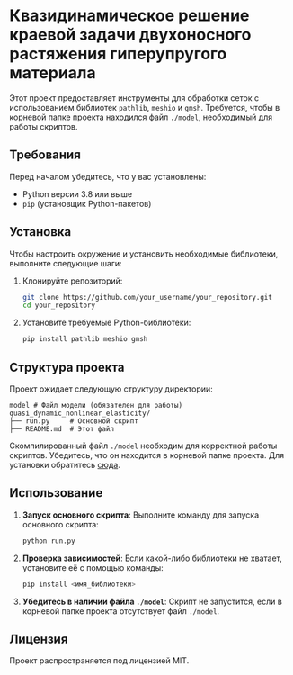 # Квазидинамическое решение краевой задачи двухоносного растяжения гиперупругого материала

Этот проект предоставляет инструменты для обработки сеток с использованием библиотек `pathlib`, `meshio` и `gmsh`. Требуется, чтобы в корневой папке проекта находился файл `./model`, необходимый для работы скриптов.

## Требования

Перед началом убедитесь, что у вас установлены:
- Python версии 3.8 или выше
- `pip` (установщик Python-пакетов)

## Установка

Чтобы настроить окружение и установить необходимые библиотеки, выполните следующие шаги:

1. Клонируйте репозиторий:
   ```bash
   git clone https://github.com/your_username/your_repository.git
   cd your_repository
   ```

2. Установите требуемые Python-библиотеки:
   ```bash
   pip install pathlib meshio gmsh
   ```

## Структура проекта

Проект ожидает следующую структуру директории:

```
model # Файл модели (обязателен для работы)
quasi_dynamic_nonlinear_elasticity/              
├── run.py     # Основной скрипт
├── README.md  # Этот файл
```

Скомпилированный файл `./model` необходим для корректной работы скриптов. Убедитесь, что он находится в корневой папке проекта. Для установки обратитесь [сюда](https://github.com/23Grammer58/membrane_model). 

## Использование

1. **Запуск основного скрипта**:
   Выполните команду для запуска основного скрипта:
   ```bash
   python run.py
   ```

2. **Проверка зависимостей**:
   Если какой-либо библиотеки не хватает, установите её с помощью команды:
   ```bash
   pip install <имя_библиотеки>
   ```

3. **Убедитесь в наличии файла `./model`**:
   Скрипт не запустится, если в корневой папке проекта отсутствует файл `./model`.

## Лицензия

Проект распространяется под лицензией MIT.
